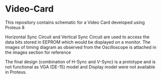 # Video-Card
This repository contains schematic for a Video Card developed using Proteus 8 

Horizontal Sync Circuit and Vertical Sync Circuit are used to access the data bits stored in EEPROM which would be displayed on a monitor. The images of timing diagram as observed from the Oscilloscope is attached in the images section for reference

The final design (combination of H-Sync and V-Sync) is a prototype and is not functional as VGA (DE-15) model and Display model were not available in Proteus. 



